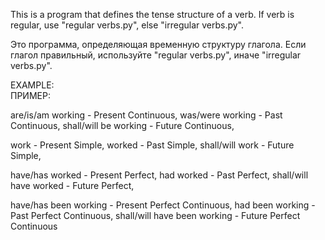 This is a program that defines the tense structure of a verb.
If verb is regular, use "regular verbs.py", else "irregular verbs.py".

Это программа, определяющая временную структуру глагола.
Если глагол правильный, используйте "regular verbs.py", иначе "irregular verbs.py".

EXAMPLE:  
ПРИМЕР:

are/is/am working - Present Continuous,
was/were working - Past Continuous,
shall/will be working - Future Continuous,

work - Present Simple,
worked - Past Simple,
shall/will work - Future Simple,

have/has worked - Present Perfect,
had worked - Past Perfect,
shall/will have worked - Future Perfect,

have/has been working - Present Perfect Continuous,
had been working - Past Perfect Continuous,
shall/will have been working - Future Perfect Continuous
